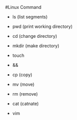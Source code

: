 #Linux Command
* ls (list segments)
* pwd (print working directory)
* cd (change directory)

* mkdir (make directory)
* touch
* &&
* cp (copy)
* mv (move)
* rm (remove)
* cat (catnate)

* vim
